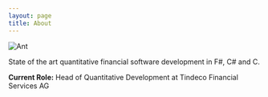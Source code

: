 ```yaml
---
layout: page
title: About
---
```


![Ant]({{site.baseurl}}public/ant.jpg)

State of the art quantitative financial software development in F#, C# and C.

**Current Role:**  Head of Quantitative Development at Tindeco Financial Services AG